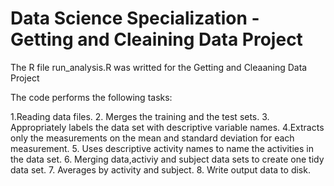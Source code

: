 # Data Science Specialization - Getting and Cleaining Data Project

The R file run_analysis.R was writted for the Getting and Cleaaning Data Project

The code performs the following tasks:

1.Reading data files.
2. Merges the training and the test sets.
3. Appropriately labels the data set with descriptive variable names. 
4.Extracts only the measurements on the mean and standard deviation for each measurement.
5. Uses descriptive activity names to name the activities in the data set.
6. Merging data,activiy and subject data sets to create one tidy data set.
7. Averages by activity and subject.
8. Write output data to disk.

